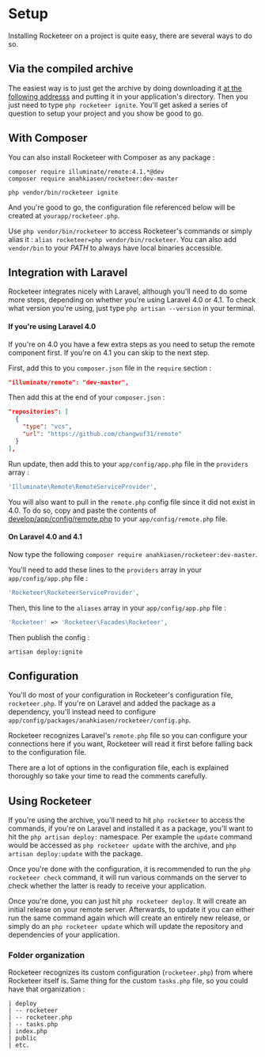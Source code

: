 # Setup

Installing Rocketeer on a project is quite easy, there are several ways to do so.

## Via the compiled archive

The easiest way is to just get the archive by doing downloading it [at the following addresss](http://rocketeer.autopergamene.eu/versions/rocketeer.phar) and putting it in your application's directory.
Then you just need to type `php rocketeer ignite`. You'll get asked a series of question to setup your project and you show be good to go.

## With Composer

You can also install Rocketeer with Composer as any package :

```
composer require illuminate/remote:4.1.*@dev
composer require anahkiasen/rocketeer:dev-master

php vendor/bin/rocketeer ignite
```

And you're good to go, the configuration file referenced below will be created at `yourapp/rocketeer.php`.

Use `php vendor/bin/rocketeer` to access Rocketeer's commands or simply alias it : `alias rocketeer=php vendor/bin/rocketeer`. You can also add `vendor/bin` to your _PATH_ to always have local binaries accessible.

## Integration with Laravel

Rocketeer integrates nicely with Laravel, although you'll need to do some more steps, depending on whether you're using Laravel 4.0 or 4.1. To check what version you're using, just type `php artisan --version` in your terminal.

#### If you're using Laravel 4.0

If you're on 4.0 you have a few extra steps as you need to setup the remote component first. If you're on 4.1 you can skip to the next step.

First, add this to you `composer.json` file in the `require` section :

```json
"illuminate/remote": "dev-master",
```

Then add this at the end of your `composer.json` :

```json
"repositories": [
  {
    "type": "vcs",
    "url": "https://github.com/changwuf31/remote"
  }
],
```

Run update, then add this to your `app/config/app.php` file in the `providers` array :

```php
'Illuminate\Remote\RemoteServiceProvider',
```

You will also want to pull in the `remote.php` config file since it did not exist in 4.0. To do so, copy and paste the contents of [develop/app/config/remote.php](https://github.com/laravel/laravel/blob/develop/app/config/remote.php) to your `app/config/remote.php` file.

#### On Laravel 4.0 and 4.1

Now type the following `composer require anahkiasen/rocketeer:dev-master`.

You'll need to add these lines to the `providers` array in your `app/config/app.php` file :

```php
'Rocketeer\RocketeerServiceProvider',
```

Then, this line to the `aliases` array in your `app/config/app.php` file :

```php
'Rocketeer' => 'Rocketeer\Facades\Rocketeer',
```

Then publish the config :

```
artisan deploy:ignite
```

## Configuration

You'll do most of your configuration in Rocketeer's configuration file, `rocketeer.php`.
If you're on Laravel and added the package as a dependency, you'll instead need to configure `app/config/packages/anahkiasen/rocketeer/config.php`.

Rocketeer recognizes Laravel's `remote.php` file so you can configure your connections here if you want, Rocketeer will read it first before falling back to the configuration file.

There are a lot of options in the configuration file, each is explained thoroughly so take your time to read the comments carefully.

## Using Rocketeer

If you're using the archive, you'll need to hit `php rocketeer` to access the commands, if you're on Laravel and installed it as a package, you'll want to hit the `php artisan deploy:` namespace. Per example the `update` command would be accessed as `php rocketeer update` with the archive, and `php artisan deploy:update` with the package.

Once you're done with the configuration, it is recommended to run the `php rocketeer check` command, it will run various commands on the server to check whether the latter is ready to receive your application.

Once you're done, you can just hit `php rocketeer deploy`. It will create an initial release on your remote server.
Afterwards, to update it you can either run the same command again which will create an entirely new release, or simply do an `php rocketeer update` which will update the repository and dependencies of your application.

### Folder organization

Rocketeer recognizes its custom configuration (`rocketeer.php`) from where Rocketeer itself is. Same thing for the custom `tasks.php` file, so you could have that organization :

```
| deploy
| -- rocketeer
| -- rocketeer.php
| -- tasks.php
| index.php
| public
| etc.
```